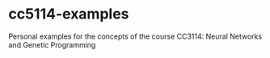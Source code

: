 # cc5114-examples
Personal examples for the concepts of the course CC3114: Neural Networks and Genetic Programming
